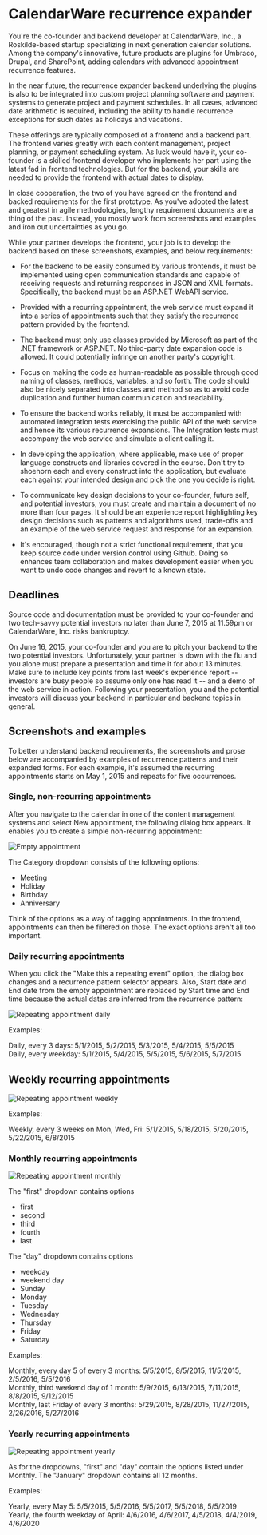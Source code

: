# CalendarWare recurrence expander

You're the co-founder and backend developer at CalendarWare, Inc., a
Roskilde-based startup specializing in next generation calendar
solutions. Among the company's innovative, future products are plugins for
Umbraco, Drupal, and SharePoint, adding calendars with advanced
appointment recurrence features. 

In the near future, the recurrence expander backend underlying the 
plugins is also to be integrated into custom project planning 
software and payment systems to generate project and payment schedules. 
In all cases, advanced date arithmetic is required, including the ability 
to handle recurrence exceptions for such dates as holidays and vacations.

These offerings are typically composed of a frontend and a backend
part. The frontend varies greatly with each content management,
project planning, or payment scheduling system. As luck would have it,
your co-founder is a skilled frontend developer who implements her
part using the latest fad in frontend technologies. But for the 
backend, your skills are needed to provide the frontend with 
actual dates to display.

In close cooperation, the two of you have agreed on the frontend and
backed requirements for the first prototype. As you've adopted the 
latest and greatest in agile methodologies, lengthy requirement 
documents are a thing of the past. Instead, you mostly work from 
screenshots and examples and iron out uncertainties as you go.

While your partner develops the frontend, your job is to develop the
backend based on these screenshots, examples, and below requirements:

  - For the backend to be easily consumed by various frontends, it
    must be implemented using open communication standards and capable
    of receiving requests and returning responses in JSON and XML
    formats. Specifically, the backend must be an ASP.NET WebAPI
    service.

  - Provided with a recurring appointment, the web service must expand
    it into a series of appointments such that they satisfy the 
	recurrence pattern provided by the frontend. 

  - The backend must only use classes provided by Microsoft as
    part of the .NET framework or ASP.NET. No third-party
	date expansion code is allowed. It could potentially infringe on 
	another party's copyright.

  - Focus on making the code as human-readable as possible through
    good naming of classes, methods, variables, and so forth. The code
    should also be nicely separated into classes and method so as to
    avoid code duplication and further human communication and readability.

  - To ensure the backend works reliably, it must be accompanied with
    automated integration tests exercising the public API of the web 
	service and hence its various recurrence expansions. The Integration 
	tests must accompany the web service and simulate a client calling it.

  - In developing the application, where applicable, make use of
    proper language constructs and libraries covered in the
    course. Don't try to shoehorn each and every construct into the
    application, but evaluate each against your intended design and
    pick the one you decide is right.

  - To communicate key design decisions to your co-founder, future self, 
    and potential investors, you must create and maintain a document of 
	no more than four pages. It should be an experience report 
	highlighting key design decisions such as patterns and algorithms
    used, trade-offs and an example of the web service request and
    response for an expansion.

  - It's encouraged, though not a strict functional requirement, that 
    you keep source code under version control using Github. Doing so
	enhances team collaboration and makes development easier when
	you want to undo code changes and revert to a known state.

## Deadlines

Source code and documentation must be provided to your co-founder and
two tech-savvy potential investors no later than June 7, 2015 at 11.59pm 
or CalendarWare, Inc. risks bankruptcy.

On June 16, 2015, your co-founder and you are to pitch
your backend to the two potential investors. Unfortunately, your 
partner is down with the flu and you alone must prepare a presentation
and time it for about 13 minutes. Make sure to include key points from last 
week's experience report -- investors are busy people so assume only one 
has read it -- and a demo of the web service in action. 
Following your presentation, you and the potential investors will discuss 
your backend in particular and backend topics in general.

## Screenshots and examples

To better understand backend requirements, the screenshots and prose below
are accompanied by examples of recurrence patterns and their expanded forms. For 
each example, it's assumed the recurring appointments starts on May 1, 2015 and
repeats for five occurrences.

### Single, non-recurring appointments

After you navigate to the calendar in one of the content management systems 
and select New appointment, the following dialog box appears. It enables you to 
create a simple non-recurring appointment:

![Empty appointment](Empty-appointment.png)

The Category dropdown consists of the following options:

  - Meeting
  - Holiday
  - Birthday
  - Anniversary

Think of the options as a way of tagging appointments. In the frontend, appointments 
can then be filtered on those. The exact options aren't all too important.

### Daily recurring appointments

When you click the "Make this a repeating event" option, the dialog box changes and
a recurrence pattern selector appears. Also, Start date and End date 
from the empty appointment are replaced by Start time
and End time because the actual dates are inferred from the recurrence
pattern:

![Repeating appointment daily](Repeating-appointment-daily.png)

Examples: 

Daily, every 3 days: 5/1/2015, 5/2/2015, 5/3/2015, 5/4/2015, 5/5/2015  
Daily, every weekday: 5/1/2015, 5/4/2015, 5/5/2015, 5/6/2015, 5/7/2015

## Weekly recurring appointments

![Repeating appointment weekly](Repeating-appointment-weekly.png)

Examples: 

Weekly, every 3 weeks on Mon, Wed, Fri: 5/1/2015, 5/18/2015, 5/20/2015, 5/22/2015, 6/8/2015

### Monthly recurring appointments

![Repeating appointment monthly](Repeating-appointment-monthly.png)

The "first" dropdown contains options

  - first
  - second
  - third
  - fourth
  - last

The "day" dropdown contains options

  - weekday
  - weekend day
  - Sunday
  - Monday
  - Tuesday
  - Wednesday
  - Thursday
  - Friday
  - Saturday

Examples:

Monthly, every day 5 of every 3 months: 5/5/2015, 8/5/2015, 11/5/2015, 2/5/2016, 5/5/2016  
Monthly, third weekend day of 1 month: 5/9/2015, 6/13/2015, 7/11/2015, 8/8/2015, 9/12/2015  
Monthly, last Friday of every 3 months: 5/29/2015, 8/28/2015, 11/27/2015, 2/26/2016, 5/27/2016

### Yearly recurring appointments

![Repeating appointment yearly](Repeating-appointment-yearly.png)

As for the dropdowns, "first" and "day" contain the options listed under Monthly. The
"January" dropdown contains all 12 months.

Examples:

Yearly, every May 5: 5/5/2015, 5/5/2016, 5/5/2017, 5/5/2018, 5/5/2019  
Yearly, the fourth weekday of April: 4/6/2016, 4/6/2017, 4/5/2018, 4/4/2019, 4/6/2020


